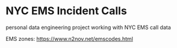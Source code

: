 # NYC EMS Incident Calls
personal data engineering project working with NYC EMS call data

EMS zones: https://www.n2nov.net/emscodes.html
